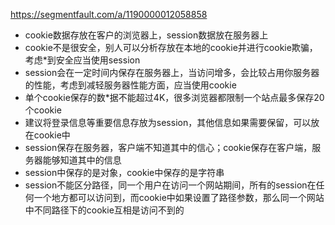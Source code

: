 https://segmentfault.com/a/1190000012058858

- cookie数据存放在客户的浏览器上，session数据放在服务器上
- cookie不是很安全，别人可以分析存放在本地的cookie并进行cookie欺骗，考虑*到安全应当使用session
- session会在一定时间内保存在服务器上，当访问增多，会比较占用你服务器的性能，考虑到减轻服务器性能方面，应当使用cookie
- 单个cookie保存的数*据不能超过4K，很多浏览器都限制一个站点最多保存20个cookie
- 建议将登录信息等重要信息存放为session，其他信息如果需要保留，可以放在cookie中
- session保存在服务器，客户端不知道其中的信心；cookie保存在客户端，服务器能够知道其中的信息
- session中保存的是对象，cookie中保存的是字符串
- session不能区分路径，同一个用户在访问一个网站期间，所有的session在任何一个地方都可以访问到，而cookie中如果设置了路径参数，那么同一个网站中不同路径下的cookie互相是访问不到的